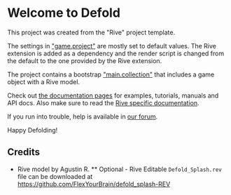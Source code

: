 # Welcome to Defold

This project was created from the "Rive" project template.

The settings in ["game.project"](defold://open?path=/game.project) are mostly set to default values. The Rive extension is added as a dependency and the render script is changed from the default to the one provided by the Rive extension.

The project contains a bootstrap ["main.collection"](defold://open?path=/main/main.collection) that includes a game object with a Rive model.

Check out [the documentation pages](https://defold.com/learn) for examples, tutorials, manuals and API docs. Also make sure to read the [Rive specific documentation](https://defold.com/extension-rive/).

If you run into trouble, help is available in [our forum](https://forum.defold.com).

Happy Defolding!

## Credits

* Rive model by Agustin R.
** Optional - Rive Editable `Defold_Splash.rev` file can be downloaded at https://github.com/FlexYourBrain/defold_splash-REV
